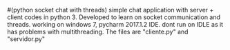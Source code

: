 #(python socket chat with threads)
simple chat application with server + client codes in python 3. Developed to learn on socket communication and threads.
working on windows 7, pycharm 2017.1.2 IDE. dont run on IDLE as it has problems with multithreading.
The files are "cliente.py" and "servidor.py"
